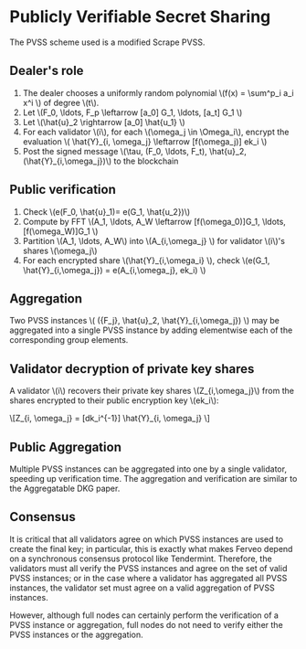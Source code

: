 # Publicly Verifiable Secret Sharing

The PVSS scheme used is a modified Scrape PVSS. 

## Dealer's role

1. The dealer chooses a uniformly random polynomial \\(f(x) = \sum^p_i a_i x^i \\) of degree \\(t\\).
2. Let \\(F_0, \ldots, F_p \leftarrow [a_0] G_1, \ldots, [a_t] G_1 \\)
3. Let \\(\hat{u}_2 \rightarrow [a_0] \hat{u_1} \\)
4. For each validator \\(i\\), for each \\(\omega_j \in \Omega_i\\), encrypt the evaluation \\( \hat{Y}_{i, \omega_j} \leftarrow [f(\omega_j)] ek_i  \\)
4. Post the signed message \\(\tau, (F_0, \ldots, F_t), \hat{u}\_2, (\hat{Y}\_{i,\omega_j})\\) to the blockchain

## Public verification

1. Check \\(e(F_0, \hat{u}_1)=  e(G_1, \hat{u_2})\\)
2. Compute by FFT \\(A_1, \ldots, A_W \leftarrow [f(\omega_0)]G_1, \ldots, [f(\omega_W)]G_1 \\)
3. Partition \\(A_1, \ldots, A_W\\) into \\(A_{i,\omega_j} \\) for validator \\(i\\)'s shares \\(\omega_j\\)
4. For each encrypted share \\(\hat{Y}\_{i,\omega_i} \\), check \\(e(G_1, \hat{Y}\_{i,\omega_j}) = e(A_{i,\omega_j}, ek_i) \\)

## Aggregation

Two PVSS instances \\( (\{F_j\}, \hat{u}\_2, \hat{Y}\_{i,\omega_j}) \\) may be aggregated into a single PVSS instance by adding elementwise each of the corresponding group elements.

## Validator decryption of private key shares

A validator \\(i\\) recovers their private key shares \\(Z_{i,\omega_j}\\) from the shares encrypted to their public encryption key \\(ek_i\\):

\\[Z_{i, \omega_j} = [dk_i^{-1}] \hat{Y}_{i, \omega_j} \\]

## Public Aggregation

Multiple PVSS instances can be aggregated into one by a single validator, speeding up verification time. The aggregation and verification are similar to the Aggregatable DKG paper.

## Consensus

It is critical that all validators agree on which PVSS instances are used to create the final key; in particular, this is exactly what makes Ferveo depend on a synchronous consensus protocol like Tendermint. Therefore, the validators must all verify the PVSS instances and agree on the set of valid PVSS instances; or in the case where a validator has aggregated all PVSS instances, the validator set must agree on a valid aggregation of PVSS instances.

However, although full nodes can certainly perform the verification of a PVSS instance or aggregation, full nodes do not need to verify either the PVSS instances or the aggregation. 